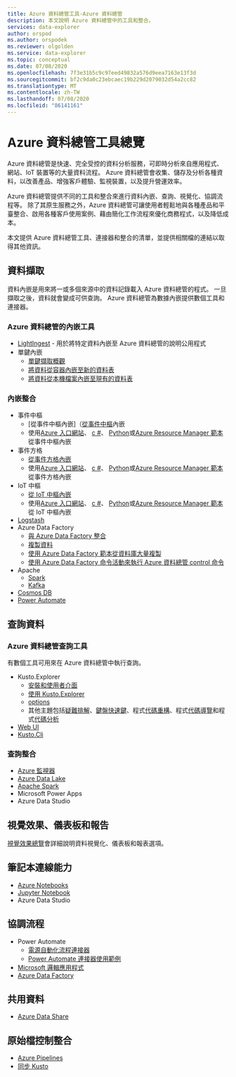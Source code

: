 ```yaml
---
title: Azure 資料總管工具-Azure 資料總管
description: 本文說明 Azure 資料總管中的工具和整合。
services: data-explorer
author: orspod
ms.author: orspodek
ms.reviewer: olgolden
ms.service: data-explorer
ms.topic: conceptual
ms.date: 07/08/2020
ms.openlocfilehash: 7f3e31b5c9c97eed49832a576d9eea7163e13f3d
ms.sourcegitcommit: bf2c9da0c23ebcaec19b229d2079032d54a2cc82
ms.translationtype: MT
ms.contentlocale: zh-TW
ms.lasthandoff: 07/08/2020
ms.locfileid: "86141161"
---
```

# <a name="azure-data-explorer-tools-overview"></a>Azure 資料總管工具總覽

Azure 資料總管是快速、完全受控的資料分析服務，可即時分析來自應用程式、網站、IoT 裝置等的大量資料流程。 Azure 資料總管會收集、儲存及分析各種資料，以改善產品、增強客戶體驗、監視裝置，以及提升營運效率。 

Azure 資料總管提供不同的工具和整合來進行資料內嵌、查詢、視覺化、協調流程等。 除了其原生服務之外，Azure 資料總管可讓使用者輕鬆地與各種產品和平臺整合、啟用各種客戶使用案例、藉由簡化工作流程來優化商務程式，以及降低成本。 

本文提供 Azure 資料總管工具、連接器和整合的清單，並提供相關檔的連結以取得其他資訊。

## <a name="data-ingestion"></a>資料擷取 

資料內嵌是用來將一或多個來源中的資料記錄載入 Azure 資料總管的程式。 一旦擷取之後，資料就會變成可供查詢。 Azure 資料總管為數據內嵌提供數個工具和連接器。 

### <a name="azure-data-explorer-ingestion-tools"></a>Azure 資料總管的內嵌工具

* [LightIngest](lightingest.md) - 用於將特定資料內嵌至 Azure 資料總管的說明公用程式
* 單鍵內嵌
    * [單鍵擷取概觀](ingest-data-one-click.md) 
    * [將資料從容器內嵌至新的資料表](one-click-ingestion-new-table.md)
    * [將資料從本機檔案內嵌至現有的資料表](one-click-ingestion-existing-table.md)

### <a name="ingestion-integrations"></a>內嵌整合

* 事件中樞
    * [從事件中樞內嵌]（[從事件中樞](kusto/management/data-ingestion/eventhub.md)內嵌
    * 使用[Azure 入口網站](ingest-data-event-hub.md)、 [c #](data-connection-event-hub-csharp.md)、 [Python](data-connection-event-hub-python.md)或[Azure Resource Manager 範本](data-connection-event-hub-resource-manager.md)從事件中樞內嵌
* 事件方格
    * [從事件方格內嵌](kusto/management/data-ingestion/eventgrid.md)
    * 使用[Azure 入口網站](ingest-data-event-grid.md)、 [c #](data-connection-event-grid-csharp.md)、 [Python](data-connection-event-grid-python.md)或[Azure Resource Manager 範本](data-connection-event-grid-resource-manager.md)從事件方格內嵌
* IoT 中樞
    * [從 IoT 中樞內嵌](kusto/management/data-ingestion/iothub.md)
    * 使用[Azure 入口網站](ingest-data-iot-hub.md)、 [c #](data-connection-iot-hub-csharp.md)、 [Python](data-connection-iot-hub-python.md)或[Azure Resource Manager 範本](data-connection-iot-hub-resource-manager.md)從 IoT 中樞內嵌
* [Logstash](ingest-data-logstash.md)
* Azure Data Factory
    * [與 Azure Data Factory 整合](data-factory-integration.md)
    * [複製資料](data-factory-load-data.md)
    * [使用 Azure Data Factory 範本從資料庫大量複製](data-factory-template.md)
    * [使用 Azure Data Factory 命令活動來執行 Azure 資料總管 control 命令](data-factory-command-activity.md)
* Apache 
    * [Spark](spark-connector.md)
    * [Kafka](ingest-data-kafka.md)
* [Cosmos DB](https://github.com/Azure/azure-kusto-labs/tree/master/cosmosdb-adx-integration)
* [Power Automate](flow.md)

## <a name="query-data"></a>查詢資料

### <a name="azure-data-explorer-query-tools"></a>Azure 資料總管查詢工具

有數個工具可用來在 Azure 資料總管中執行查詢。

* Kusto.Explorer
    * [安裝和使用者介面](kusto/tools/kusto-explorer.md)
    * [使用 Kusto.Explorer](kusto/tools/kusto-explorer-using.md)
    * [options](kusto/tools/kusto-explorer-options.md)
    * 其他主題包括[疑難排解](kusto/tools/kusto-explorer-troubleshooting.md)、[鍵盤快速鍵](kusto/tools/kusto-explorer-shortcuts.md)、程式[代碼重構](kusto/tools/kusto-explorer-refactor.md)、程式[代碼導覽](kusto/tools/kusto-explorer-codenav.md)和程式[代碼分析](kusto/tools/kusto-explorer-code-analyzer.md)
* [Web UI](web-query-data.md)
* [Kusto.Cli](kusto/tools/kusto-cli.md)

### <a name="query-integrations"></a>查詢整合

* [Azure 監視器](query-monitor-data.md)
* [Azure Data Lake](data-lake-query-data.md)
* [Apache Spark](spark-connector.md)
* Microsoft Power Apps
* Azure Data Studio

## <a name="visualizations-dashboards-and-reporting"></a>視覺效果、儀表板和報告

[視覺效果總覽](viz-overview.md)會詳細說明資料視覺化、儀表板和報表選項。 

## <a name="notebook-connectivity"></a>筆記本連線能力

* [Azure Notebooks](azure-notebooks.md)
* [Jupyter Notebook](kqlmagic.md)
* Azure Data Studio

## <a name="orchestration"></a>協調流程

* Power Automate
    * [電源自動化流程連接器](flow.md)
    * [Power Automate 連接器使用範例](flow-usage.md)
* [Microsoft 邏輯應用程式](kusto/tools/logicapps.md) 
* [Azure Data Factory](data-factory-integration.md)

## <a name="share-data"></a>共用資料

* [Azure Data Share](data-share.md)

## <a name="source-control-integration"></a>原始檔控制整合

* [Azure Pipelines](devops.md) 
* [同步 Kusto](kusto/tools/synckusto.md) 

<!--Open Source Tools-->
